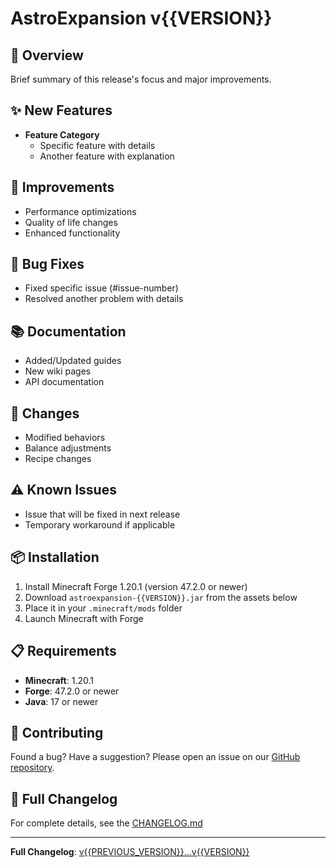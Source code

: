 # AstroExpansion v{{VERSION}}

## 🎯 Overview
Brief summary of this release's focus and major improvements.

## ✨ New Features
- **Feature Category**
  - Specific feature with details
  - Another feature with explanation

## 🔧 Improvements
- Performance optimizations
- Quality of life changes
- Enhanced functionality

## 🐛 Bug Fixes
- Fixed specific issue (#issue-number)
- Resolved another problem with details

## 📚 Documentation
- Added/Updated guides
- New wiki pages
- API documentation

## 🔄 Changes
- Modified behaviors
- Balance adjustments
- Recipe changes

## ⚠️ Known Issues
- Issue that will be fixed in next release
- Temporary workaround if applicable

## 📦 Installation
1. Install Minecraft Forge 1.20.1 (version 47.2.0 or newer)
2. Download `astroexpansion-{{VERSION}}.jar` from the assets below
3. Place it in your `.minecraft/mods` folder
4. Launch Minecraft with Forge

## 📋 Requirements
- **Minecraft**: 1.20.1
- **Forge**: 47.2.0 or newer
- **Java**: 17 or newer

## 🤝 Contributing
Found a bug? Have a suggestion? Please open an issue on our [GitHub repository](https://github.com/AstroLabs-AI/AstroExpansion/issues).

## 📖 Full Changelog
For complete details, see the [CHANGELOG.md](https://github.com/AstroLabs-AI/AstroExpansion/blob/main/CHANGELOG.md)

---
**Full Changelog**: [v{{PREVIOUS_VERSION}}...v{{VERSION}}](https://github.com/AstroLabs-AI/AstroExpansion/compare/v{{PREVIOUS_VERSION}}...v{{VERSION}})